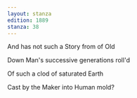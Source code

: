 ```yaml
---
layout: stanza
edition: 1889
stanza: 38
---
```


And has not such a Story from of Old

Down Man's successive generations roll'd

Of such a clod of saturated Earth

Cast by the Maker into Human mold?